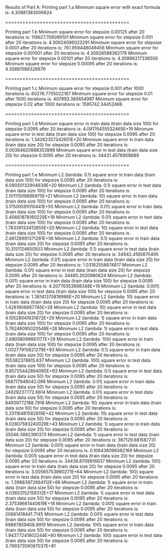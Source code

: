 Results of Part A:
Printing part 1.a
Minimum square error with exact formula is: 4.30881383006624

===========================================

Printing part 1.b
Minimum square error for stepsize 0.00125 after 20 iterations is: 119627.706089101
Minimum square error for stepsize 0.001 after 20 iterations is: 4.30924096023291
Minimum square error for stepsize 0.0001 after 20 iterations is: 761.959448049456
Minimum square error for stepsize 0.001001 after 20 iterations is: 4.30928588362178
Minimum square error for stepsize 0.00101 after 20 iterations is: 4.30996217336506
Minimum square error for stepsize 0.00095 after 20 iterations is: 4.30881586326679

===========================================

Printing part 1.c
Minimum square error for stepsize 0.001 after 1000 iterations is: 60276.7755022167
Minimum square error for stepsize 0.01 after 1000 iterations is: 407993.385654997
Minimum square error for stepsize 0.02 after 1000 iterations is: 1595742.34452466

===========================================

Printing part 1.d
Minimum square error in train data (train data size 100) for stepsize 0.0095 after 20 iterations is: 4.09176455532465E+19
Minimum square error in test data  (train data size 100) for stepsize 0.0095 after 20 iterations is: 1.34262357342651E+20
Minimum square error in train data (train data size 20) for stepsize 0.0095 after 20 iterations is: 0.00364620988353999
Minimum square error in test data  (train data size 20) for stepsize 0.0095 after 20 iterations is: 34431.4576908889

===========================================

Printing part 1.e
Minimum L2 (lambda: 0.1) square error in train data (train data size 100) for stepsize 0.0095 after 20 iterations is: 6.09050132904639E+20
Minimum L2 (lambda: 0.1) square error in test data  (train data size 100) for stepsize 0.0095 after 20 iterations is: 2.10111509886975E+21
Minimum L2 (lambda: 10) square error in train data (train data size 100) for stepsize 0.0095 after 20 iterations is: 3.17500591010441E+55
Minimum L2 (lambda: 0.01) square error in train data (train data size 100) for stepsize 0.0095 after 20 iterations is: 5.40661878160229E+19
Minimum L2 (lambda: 0.01) square error in test data  (train data size 100) for stepsize 0.0095 after 20 iterations is: 1.78339133413855E+20
Minimum L2 (lambda: 10) square error in test data  (train data size 100) for stepsize 0.0095 after 20 iterations is: 2.66128991371261E+56
Minimum L2 (lambda: 0.1) square error in train data (train data size 20) for stepsize 0.0095 after 20 iterations is: 10.3151124650503
Minimum L2 (lambda: 0.1) square error in test data  (train data size 20) for stepsize 0.0095 after 20 iterations is: 34942.4185870495
Minimum L2 (lambda: 0.01) square error in train data (train data size 20) for stepsize 0.0095 after 20 iterations is: 1.03182558874817
Minimum L2 (lambda: 0.01) square error in test data  (train data size 20) for stepsize 0.0095 after 20 iterations is: 34485.3020980624
Minimum L2 (lambda: 0.001) square error in train data (train data size 100) for stepsize 0.0095 after 20 iterations is: 4.20776353698348E+19
Minimum L2 (lambda: 0.001) square error in test data  (train data size 100) for stepsize 0.0095 after 20 iterations is: 1.38141370818986E+20
Minimum L2 (lambda: 10) square error in train data (train data size 20) for stepsize 0.0095 after 20 iterations is: 1.4261906687745E+28
Minimum L2 (lambda: 10) square error in test data  (train data size 20) for stepsize 0.0095 after 20 iterations is: 4.10528041631872E+29
Minimum L2 (lambda: 1) square error in train data (train data size 100) for stepsize 0.0095 after 20 iterations is: 5.76246095020548E+28
Minimum L2 (lambda: 1) square error in test data  (train data size 100) for stepsize 0.0095 after 20 iterations is: 2.68058099661177E+29
Minimum L2 (lambda: 100) square error in train data (train data size 100) for stepsize 0.0095 after 20 iterations is: 1.00277910821279E+93
Minimum L2 (lambda: 0.1) square error in train data (train data size 50) for stepsize 0.0095 after 20 iterations is: 155382378815.637
Minimum L2 (lambda: 100) square error in test data  (train data size 100) for stepsize 0.0095 after 20 iterations is: 9.85725442894085E+93
Minimum L2 (lambda: 0.1) square error in test data  (train data size 50) for stepsize 0.0095 after 20 iterations is: 568717948042.098
Minimum L2 (lambda: 0.01) square error in train data (train data size 50) for stepsize 0.0095 after 20 iterations is: 24929237772.6614
Minimum L2 (lambda: 0.01) square error in test data  (train data size 50) for stepsize 0.0095 after 20 iterations is: 84939772188.7918
Minimum L2 (lambda: 10) square error in train data (train data size 50) for stepsize 0.0095 after 20 iterations is: 5.33116481562619E+42
Minimum L2 (lambda: 10) square error in test data  (train data size 50) for stepsize 0.0095 after 20 iterations is: 8.02807593240029E+43
Minimum L2 (lambda: 1) square error in train data (train data size 20) for stepsize 0.0095 after 20 iterations is: 35048.3882390373
Minimum L2 (lambda: 1) square error in test data  (train data size 20) for stepsize 0.0095 after 20 iterations is: 367129.681587731
Minimum L2 (lambda: 0.001) square error in train data (train data size 20) for stepsize 0.0095 after 20 iterations is: 0.106438096082169
Minimum L2 (lambda: 0.001) square error in test data  (train data size 20) for stepsize 0.0095 after 20 iterations is: 34436.8709816637
Minimum L2 (lambda: 100) square error in train data (train data size 20) for stepsize 0.0095 after 20 iterations is: 3.00565753980271E+64
Minimum L2 (lambda: 100) square error in test data  (train data size 20) for stepsize 0.0095 after 20 iterations is: 1.39883972664112E+66
Minimum L2 (lambda: 1) square error in train data (train data size 50) for stepsize 0.0095 after 20 iterations is: 4.03653152158312E+17
Minimum L2 (lambda: 1) square error in test data  (train data size 50) for stepsize 0.0095 after 20 iterations is: 2.37539661440619E+18
Minimum L2 (lambda: 0.001) square error in train data (train data size 50) for stepsize 0.0095 after 20 iterations is: 20661418441.7145
Minimum L2 (lambda: 0.001) square error in test data  (train data size 50) for stepsize 0.0095 after 20 iterations is: 69867859408.9919
Minimum L2 (lambda: 100) square error in train data (train data size 50) for stepsize 0.0095 after 20 iterations is: 1.94377241802244E+80
Minimum L2 (lambda: 100) square error in test data  (train data size 50) for stepsize 0.0095 after 20 iterations is: 3.79937359087037E+81
